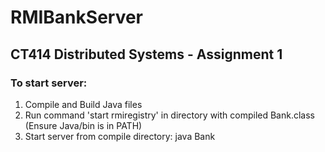 # RMIBankServer

## CT414 Distributed Systems - Assignment 1

### To start server:

  1. Compile and Build Java files
  2. Run command 'start rmiregistry' in directory with compiled Bank.class
     (Ensure Java/bin is in PATH)
  3. Start server from compile directory: java Bank <port>
